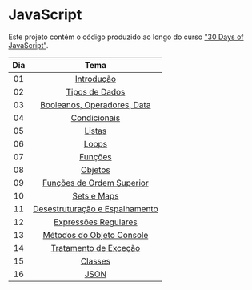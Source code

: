 # JavaScript

Este projeto contém o código produzido ao longo do curso ["30 Days of JavaScript"](https://github.com/Asabeneh/30-Days-Of-JavaScript).

| Dia | Tema |
| :-: | :--: |
| 01 | [Introdução](/Day01/) |
| 02 | [Tipos de Dados](/Day02/) |
| 03 | [Booleanos, Operadores, Data](/Day03/) |
| 04 | [Condicionais](/Day04/) |
| 05 | [Listas](/Day05/) |
| 06 | [Loops](/Day06/) |
| 07 | [Funções](/Day07/) |
| 08 | [Objetos](/Day08/) |
| 09 | [Funções de Ordem Superior](/Day09/) |
| 10 | [Sets e Maps](/Day10/) |
| 11 | [Desestruturação e Espalhamento](/Day11/) |
| 12 | [Expressões Regulares](/Day12/) |
| 13 | [Métodos do Objeto Console](/Day13/) |
| 14 | [Tratamento de Exceção](/Day14/) |
| 15 | [Classes](/Day15/) |
| 16 | [JSON](/Day16/) |
